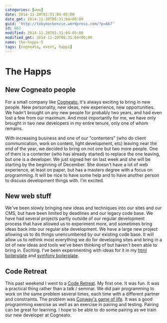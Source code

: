 ```yaml
---
categories: [www]
date: 2014-11-20T01:31:04-05:00
date_gmt: 2014-11-20T06:31:04+00:00
guid: 'http://tobymackenzie.wordpress.com/?p=667'
id: 667
modified: 2014-11-20T01:31:04-05:00
modified_gmt: 2014-11-20T06:31:04+00:00
name: the-happs-5
tags: [cogneato, event, happs]
---
```


The Happs
=========

New Cogneato people
-------------------

For a small company like [Cogneato](http://cogneato.com), it's always exciting to bring in new people.  New personality, new ideas, new experience, new opportunities.  We hadn't brought on any new people for probably two years, and had even lost a few from our maximum.  And most importantly for me, we have only brought in two new developers in my entire tenure, only one of whom remains.

With increasing business and one of our "contenters" (who do client communication, work on content, light development, etc) leaving near the end of the year, we decided to bring on not one but two more people.  One of them is a contenter (who has already started) to replace the one leaving, but one is a developer.  We just signed her on last week and she will be starting by the beginning of December.  She doesn't have a lot of web experience, at least on paper, but has a masters degree with a focus on programming.  It will be nice to have some help and to have another person to discuss development things with.  I'm excited.

<!--more-->

New web stuff
-------------

We've been slowly bringing new ideas and techniques into our sites and our CMS, but have been limited by deadlines and our legacy code base.  We have had several projects partly outside of our regular development process that have allowed us to experiment more, and sometimes bring ideas back into our regular site development.  We have a large new project allowing us to do things unencumbered by our existing code base.  It will allow us to rethink most everything we do for developing sites and bring in a lot of new ideas and tools we've been thinking of but haven't been able to bring in.  Exciting.  I've been experimenting with ideas for it in my [html boilerplate](https://github.com/tobymackenzie/html-boilerplate) and [symfony boilerplate](https://github.com/tobymackenzie/Symfony-Initial).

Code Retreat
------------

This past weekend I went to a [Code Retreat](http://coderetreat.org/).  My first one.  It was fun.  It was a practical thing rather than a talk / seminar.  We did pair programming to work on the same problem several times, each time with a different partner and constraints.  The problem was [Conway's game of life](http://en.wikipedia.org/wiki/Conway's_Game_of_Life).  It was a good programming exercise as well as an exercise in pairing and testing.  Pairing can be great for learning.  I hope to be able to do some pairing as we train our new developer at Cogneato.
